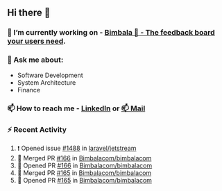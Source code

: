 ## Hi there 👋

<!--
**l-alexandrov/l-alexandrov** is a ✨ _special_ ✨ repository because its `README.md` (this file) appears on your GitHub profile.

Here are some ideas to get you started:

- 🔭 I’m currently working on ...
- 🌱 I’m currently learning ...
- 👯 I’m looking to collaborate on ...
- 🤔 I’m looking for help with ...
- 💬 Ask me about ...
- 📫 How to reach me: ...
- 😄 Pronouns: ...
- ⚡ Fun fact: ...
-->

### 🔭 I’m currently working on - [Bimbala 🚀 - The feedback board your users need](https://bimbala.com).

### 💬 Ask me about:
  - Software Development
  - System Architecture
  - Finance

### 📫 How to reach me - [LinkedIn](https://www.linkedin.com/in/l-alexandrov/) or [📫 Mail](mailto:luboslavaleksandrov@gmail.com)

### :zap: Recent Activity

<!--START_SECTION:activity-->
1. ❗ Opened issue [#1488](https://github.com/laravel/jetstream/issues/1488) in [laravel/jetstream](https://github.com/laravel/jetstream)
2. 🎉 Merged PR [#166](https://github.com/Bimbalacom/bimbalacom/pull/166) in [Bimbalacom/bimbalacom](https://github.com/Bimbalacom/bimbalacom)
3. 💪 Opened PR [#166](https://github.com/Bimbalacom/bimbalacom/pull/166) in [Bimbalacom/bimbalacom](https://github.com/Bimbalacom/bimbalacom)
4. 🎉 Merged PR [#165](https://github.com/Bimbalacom/bimbalacom/pull/165) in [Bimbalacom/bimbalacom](https://github.com/Bimbalacom/bimbalacom)
5. 💪 Opened PR [#165](https://github.com/Bimbalacom/bimbalacom/pull/165) in [Bimbalacom/bimbalacom](https://github.com/Bimbalacom/bimbalacom)
<!--END_SECTION:activity-->
